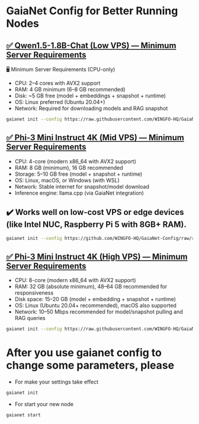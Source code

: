 GaiaNet Config for Better Running Nodes
=
## [✅ Qwen1.5-1.8B-Chat (Low VPS) — Minimum Server Requirements](https://github.com/WINGFO-HQ/Gaianet-Config/tree/main/qwen1.5-1.8b-chat_paris)
🖥️ Minimum Server Requirements (CPU-only)
- CPU: 2–4 cores with AVX2 support
- RAM: 4 GB minimum (6–8 GB recommended)
- Disk: ~5 GB free (model + embeddings + snapshot + runtime)
- OS: Linux preferred (Ubuntu 20.04+)
- Network: Required for downloading models and RAG snapshot
```bash
gaianet init --config https://raw.githubusercontent.com/WINGFO-HQ/GaiaNet-Config/refs/heads/main/qwen1.5-1.8b-chat_paris/config.json
```

## [✅ Phi-3 Mini Instruct 4K (Mid VPS) — Minimum Server Requirements](https://github.com/WINGFO-HQ/GaiaNet-Config/tree/main/phi-3-mini-instruct-4k_paris)
- CPU: 4-core (modern x86_64 with AVX2 support)
- RAM: 8 GB (minimum), 16 GB recommended
- Storage: 5–10 GB free (model + snapshot + runtime)
- OS: Linux, macOS, or Windows (with WSL)
- Network: Stable internet for snapshot/model download
- Inference engine: llama.cpp (via GaiaNet integration)
## ✔️ Works well on low-cost VPS or edge devices (like Intel NUC, Raspberry Pi 5 with 8GB+ RAM).
```bash
gaianet init --config https://github.com/WINGFO-HQ/GaiaNet-Config/raw/refs/heads/main/phi-3-mini-instruct-4k_paris/config.json
```

## [✅ Phi-3 Mini Instruct 4K (High VPS) — Minimum Server Requirements](https://github.com/WINGFO-HQ/GaiaNet-Config/tree/main/llama-3-8b-instruct_london)
- CPU: 8-core (modern x86_64 with AVX2 support)
- RAM: 32 GB (absolute minimum), 48–64 GB recommended for responsiveness
- Disk space: 15–20 GB (model + embedding + snapshot + runtime)
- OS: Linux (Ubuntu 20.04+ recommended), macOS also supported
- Network: 10–50 Mbps recommended for model/snapshot pulling and RAG queries
```bash
gaianet init --config https://raw.githubusercontent.com/WINGFO-HQ/GaiaNet-Config/refs/heads/main/llama-3-8b-instruct_london/config.json
```

After you use gaianet config to change some parameters, please
=
- For make your settings take effect
```bash
gaianet init
```
- For start your new node
```bash
gaianet start
```
